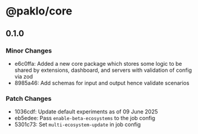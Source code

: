 # @paklo/core

## 0.1.0

### Minor Changes

- e6c0ffa: Added a new core package which stores some logic to be shared by extensions, dashboard, and servers with validation of config via zod
- 8985a46: Add schemas for input and output hence validate scenarios

### Patch Changes

- 1036cdf: Update default experiments as of 09 June 2025
- eb5edee: Pass `enable-beta-ecosystems` to the job config
- 5301c73: Set `multi-ecosystem-update` in job config
